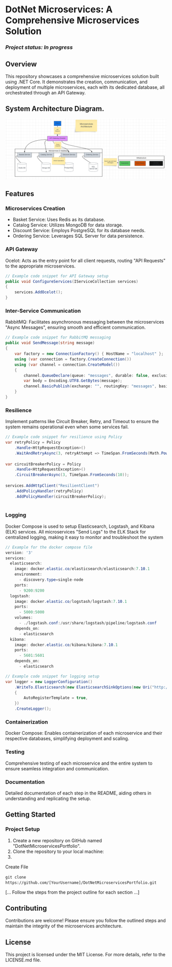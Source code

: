 # DotNet Microservices: A Comprehensive Microservices Solution

### _Project status: In progress_

## Overview
This repository showcases a comprehensive microservices solution built using .NET Core. It demonstrates the creation, communication, and deployment of multiple microservices, each with its dedicated database, all orchestrated through an API Gateway.

## System Architecture Diagram.

![image](https://github.com/okalangkenneth/DotNetMicroservices_1/blob/master/Microservices_bg.png)


## Features

### Microservices Creation
- Basket Service: Uses Redis as its database.
- Catalog Service: Utilizes MongoDB for data storage.
- Discount Service: Employs PostgreSQL for its database needs.
- Ordering Service: Leverages SQL Server for data persistence.

### API Gateway
Ocelot: Acts as the entry point for all client requests, routing  "API Requests" to the appropriate microservices.

````C#
// Example code snippet for API Gateway setup
public void ConfigureServices(IServiceCollection services)
{
    services.AddOcelot();
}
````

### Inter-Service Communication

RabbitMQ: Facilitates asynchronous messaging between the microservices "Async Messages", ensuring smooth and efficient communication.

````C#
// Example code snippet for RabbitMQ messaging
public void SendMessage(string message)
{
    var factory = new ConnectionFactory() { HostName = "localhost" };
    using (var connection = factory.CreateConnection())
    using (var channel = connection.CreateModel())
    {
        channel.QueueDeclare(queue: "messages", durable: false, exclusive: false, autoDelete: false, arguments: null);
        var body = Encoding.UTF8.GetBytes(message);
        channel.BasicPublish(exchange: "", routingKey: "messages", basicProperties: null, body: body);
    }
}
````
### Resilience
Implement patterns like Circuit Breaker, Retry, and Timeout to ensure the system remains operational even when some services fail.

````C#
// Example code snippet for resilience using Policy
var retryPolicy = Policy
    .Handle<HttpRequestException>()
    .WaitAndRetryAsync(3, retryAttempt => TimeSpan.FromSeconds(Math.Pow(2, retryAttempt)));

var circuitBreakerPolicy = Policy
    .Handle<HttpRequestException>()
    .CircuitBreakerAsync(3, TimeSpan.FromSeconds(10));

services.AddHttpClient("ResilientClient")
    .AddPolicyHandler(retryPolicy)
    .AddPolicyHandler(circuitBreakerPolicy);
    
````

### Logging
Docker Compose is used to setup Elasticsearch, Logstash, and Kibana (ELK) services. All microservices "Send Logs" to the ELK Stack for centralized logging, making it easy to monitor and troubleshoot the system

````C#
// Example for the docker compose file
version: '3'
services:
  elasticsearch:
    image: docker.elastic.co/elasticsearch/elasticsearch:7.10.1
    environment:
      - discovery.type=single-node
    ports:
      - 9200:9200
  logstash:
    image: docker.elastic.co/logstash/logstash:7.10.1
    ports:
      - 5000:5000
    volumes:
      - ./logstash.conf:/usr/share/logstash/pipeline/logstash.conf
    depends_on:
      - elasticsearch
  kibana:
    image: docker.elastic.co/kibana/kibana:7.10.1
    ports:
      - 5601:5601
    depends_on:
      - elasticsearch
````


````C#
// Example code snippet for logging setup
var logger = new LoggerConfiguration()
    .WriteTo.Elasticsearch(new ElasticsearchSinkOptions(new Uri("http://localhost:9200"))
    {
        AutoRegisterTemplate = true,
    })
    .CreateLogger();
````


### Containerization
Docker Compose: Enables containerization of each microservice and their respective databases, simplifying deployment and scaling.

### Testing
Comprehensive testing of each microservice and the entire system to ensure seamless integration and communication.

### Documentation
Detailed documentation of each step in the README, aiding others in understanding and replicating the setup.

## Getting Started

### Project Setup
1. Create a new repository on GitHub named "DotNetMicroservicesPortfolio".
2. Clone the repository to your local machine:
3. 
Create File


````git clone https://github.com/[YourUsername]/DotNetMicroservicesPortfolio.git````

[... Follow the steps from the project outline for each section ...]

## Contributing
Contributions are welcome! Please ensure you follow the outlined steps and maintain the integrity of the microservices architecture.

## License
This project is licensed under the MIT License. For more details, refer to the LICENSE.md file.
